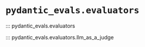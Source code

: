 # `pydantic_evals.evaluators`

::: pydantic_evals.evaluators

::: pydantic_evals.evaluators.llm_as_a_judge
